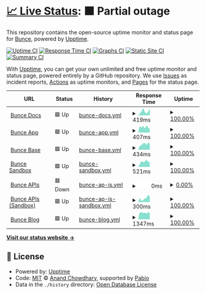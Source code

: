 # [📈 Live Status](https://trybunce.github.io/bunce-uptime): <!--live status--> **🟧 Partial outage**

This repository contains the open-source uptime monitor and status page for [Bunce](https://bunce.so), powered by [Upptime](https://github.com/upptime/upptime).

[![Uptime CI](https://github.com/trybunce/bunce-uptime/workflows/Uptime%20CI/badge.svg)](https://github.com/trybunce/bunce-uptime/actions?query=workflow%3A%22Uptime+CI%22)
[![Response Time CI](https://github.com/trybunce/bunce-uptime/workflows/Response%20Time%20CI/badge.svg)](https://github.com/trybunce/bunce-uptime/actions?query=workflow%3A%22Response+Time+CI%22)
[![Graphs CI](https://github.com/trybunce/bunce-uptime/workflows/Graphs%20CI/badge.svg)](https://github.com/trybunce/bunce-uptime/actions?query=workflow%3A%22Graphs+CI%22)
[![Static Site CI](https://github.com/trybunce/bunce-uptime/workflows/Static%20Site%20CI/badge.svg)](https://github.com/trybunce/bunce-uptime/actions?query=workflow%3A%22Static+Site+CI%22)
[![Summary CI](https://github.com/trybunce/bunce-uptime/workflows/Summary%20CI/badge.svg)](https://github.com/trybunce/bunce-uptime/actions?query=workflow%3A%22Summary+CI%22)

With [Upptime](https://upptime.js.org), you can get your own unlimited and free uptime monitor and status page, powered entirely by a GitHub repository. We use [Issues](https://github.com/trybunce/bunce-uptime/issues) as incident reports, [Actions](https://github.com/trybunce/bunce-uptime/actions) as uptime monitors, and [Pages](https://trybunce.github.io/bunce-uptime) for the status page.

<!--start: status pages-->
<!-- This summary is generated by Upptime (https://github.com/upptime/upptime) -->
<!-- Do not edit this manually, your changes will be overwritten -->
<!-- prettier-ignore -->
| URL | Status | History | Response Time | Uptime |
| --- | ------ | ------- | ------------- | ------ |
| <img alt="" src="https://icons.duckduckgo.com/ip3/developers.bunce.so.ico" height="13"> [Bunce Docs](https://developers.bunce.so) | 🟩 Up | [bunce-docs.yml](https://github.com/trybunce/bunce-uptime/commits/HEAD/history/bunce-docs.yml) | <details><summary><img alt="Response time graph" src="./graphs/bunce-docs/response-time-week.png" height="20"> 419ms</summary><br><a href="https://trybunce.github.io/bunce-uptime/history/bunce-docs"><img alt="Response time 622" src="https://img.shields.io/endpoint?url=https%3A%2F%2Fraw.githubusercontent.com%2Ftrybunce%2Fbunce-uptime%2FHEAD%2Fapi%2Fbunce-docs%2Fresponse-time.json"></a><br><a href="https://trybunce.github.io/bunce-uptime/history/bunce-docs"><img alt="24-hour response time 664" src="https://img.shields.io/endpoint?url=https%3A%2F%2Fraw.githubusercontent.com%2Ftrybunce%2Fbunce-uptime%2FHEAD%2Fapi%2Fbunce-docs%2Fresponse-time-day.json"></a><br><a href="https://trybunce.github.io/bunce-uptime/history/bunce-docs"><img alt="7-day response time 419" src="https://img.shields.io/endpoint?url=https%3A%2F%2Fraw.githubusercontent.com%2Ftrybunce%2Fbunce-uptime%2FHEAD%2Fapi%2Fbunce-docs%2Fresponse-time-week.json"></a><br><a href="https://trybunce.github.io/bunce-uptime/history/bunce-docs"><img alt="30-day response time 440" src="https://img.shields.io/endpoint?url=https%3A%2F%2Fraw.githubusercontent.com%2Ftrybunce%2Fbunce-uptime%2FHEAD%2Fapi%2Fbunce-docs%2Fresponse-time-month.json"></a><br><a href="https://trybunce.github.io/bunce-uptime/history/bunce-docs"><img alt="1-year response time 622" src="https://img.shields.io/endpoint?url=https%3A%2F%2Fraw.githubusercontent.com%2Ftrybunce%2Fbunce-uptime%2FHEAD%2Fapi%2Fbunce-docs%2Fresponse-time-year.json"></a></details> | <details><summary><a href="https://trybunce.github.io/bunce-uptime/history/bunce-docs">100.00%</a></summary><a href="https://trybunce.github.io/bunce-uptime/history/bunce-docs"><img alt="All-time uptime 74.16%" src="https://img.shields.io/endpoint?url=https%3A%2F%2Fraw.githubusercontent.com%2Ftrybunce%2Fbunce-uptime%2FHEAD%2Fapi%2Fbunce-docs%2Fuptime.json"></a><br><a href="https://trybunce.github.io/bunce-uptime/history/bunce-docs"><img alt="24-hour uptime 100.00%" src="https://img.shields.io/endpoint?url=https%3A%2F%2Fraw.githubusercontent.com%2Ftrybunce%2Fbunce-uptime%2FHEAD%2Fapi%2Fbunce-docs%2Fuptime-day.json"></a><br><a href="https://trybunce.github.io/bunce-uptime/history/bunce-docs"><img alt="7-day uptime 100.00%" src="https://img.shields.io/endpoint?url=https%3A%2F%2Fraw.githubusercontent.com%2Ftrybunce%2Fbunce-uptime%2FHEAD%2Fapi%2Fbunce-docs%2Fuptime-week.json"></a><br><a href="https://trybunce.github.io/bunce-uptime/history/bunce-docs"><img alt="30-day uptime 100.00%" src="https://img.shields.io/endpoint?url=https%3A%2F%2Fraw.githubusercontent.com%2Ftrybunce%2Fbunce-uptime%2FHEAD%2Fapi%2Fbunce-docs%2Fuptime-month.json"></a><br><a href="https://trybunce.github.io/bunce-uptime/history/bunce-docs"><img alt="1-year uptime 74.16%" src="https://img.shields.io/endpoint?url=https%3A%2F%2Fraw.githubusercontent.com%2Ftrybunce%2Fbunce-uptime%2FHEAD%2Fapi%2Fbunce-docs%2Fuptime-year.json"></a></details>
| <img alt="" src="https://icons.duckduckgo.com/ip3/app.bunce.so.ico" height="13"> [Bunce App](https://app.bunce.so) | 🟩 Up | [bunce-app.yml](https://github.com/trybunce/bunce-uptime/commits/HEAD/history/bunce-app.yml) | <details><summary><img alt="Response time graph" src="./graphs/bunce-app/response-time-week.png" height="20"> 407ms</summary><br><a href="https://trybunce.github.io/bunce-uptime/history/bunce-app"><img alt="Response time 1111" src="https://img.shields.io/endpoint?url=https%3A%2F%2Fraw.githubusercontent.com%2Ftrybunce%2Fbunce-uptime%2FHEAD%2Fapi%2Fbunce-app%2Fresponse-time.json"></a><br><a href="https://trybunce.github.io/bunce-uptime/history/bunce-app"><img alt="24-hour response time 269" src="https://img.shields.io/endpoint?url=https%3A%2F%2Fraw.githubusercontent.com%2Ftrybunce%2Fbunce-uptime%2FHEAD%2Fapi%2Fbunce-app%2Fresponse-time-day.json"></a><br><a href="https://trybunce.github.io/bunce-uptime/history/bunce-app"><img alt="7-day response time 407" src="https://img.shields.io/endpoint?url=https%3A%2F%2Fraw.githubusercontent.com%2Ftrybunce%2Fbunce-uptime%2FHEAD%2Fapi%2Fbunce-app%2Fresponse-time-week.json"></a><br><a href="https://trybunce.github.io/bunce-uptime/history/bunce-app"><img alt="30-day response time 1288" src="https://img.shields.io/endpoint?url=https%3A%2F%2Fraw.githubusercontent.com%2Ftrybunce%2Fbunce-uptime%2FHEAD%2Fapi%2Fbunce-app%2Fresponse-time-month.json"></a><br><a href="https://trybunce.github.io/bunce-uptime/history/bunce-app"><img alt="1-year response time 1111" src="https://img.shields.io/endpoint?url=https%3A%2F%2Fraw.githubusercontent.com%2Ftrybunce%2Fbunce-uptime%2FHEAD%2Fapi%2Fbunce-app%2Fresponse-time-year.json"></a></details> | <details><summary><a href="https://trybunce.github.io/bunce-uptime/history/bunce-app">100.00%</a></summary><a href="https://trybunce.github.io/bunce-uptime/history/bunce-app"><img alt="All-time uptime 99.85%" src="https://img.shields.io/endpoint?url=https%3A%2F%2Fraw.githubusercontent.com%2Ftrybunce%2Fbunce-uptime%2FHEAD%2Fapi%2Fbunce-app%2Fuptime.json"></a><br><a href="https://trybunce.github.io/bunce-uptime/history/bunce-app"><img alt="24-hour uptime 100.00%" src="https://img.shields.io/endpoint?url=https%3A%2F%2Fraw.githubusercontent.com%2Ftrybunce%2Fbunce-uptime%2FHEAD%2Fapi%2Fbunce-app%2Fuptime-day.json"></a><br><a href="https://trybunce.github.io/bunce-uptime/history/bunce-app"><img alt="7-day uptime 100.00%" src="https://img.shields.io/endpoint?url=https%3A%2F%2Fraw.githubusercontent.com%2Ftrybunce%2Fbunce-uptime%2FHEAD%2Fapi%2Fbunce-app%2Fuptime-week.json"></a><br><a href="https://trybunce.github.io/bunce-uptime/history/bunce-app"><img alt="30-day uptime 99.96%" src="https://img.shields.io/endpoint?url=https%3A%2F%2Fraw.githubusercontent.com%2Ftrybunce%2Fbunce-uptime%2FHEAD%2Fapi%2Fbunce-app%2Fuptime-month.json"></a><br><a href="https://trybunce.github.io/bunce-uptime/history/bunce-app"><img alt="1-year uptime 99.85%" src="https://img.shields.io/endpoint?url=https%3A%2F%2Fraw.githubusercontent.com%2Ftrybunce%2Fbunce-uptime%2FHEAD%2Fapi%2Fbunce-app%2Fuptime-year.json"></a></details>
| <img alt="" src="https://icons.duckduckgo.com/ip3/base.bunce.so.ico" height="13"> [Bunce Base](https://base.bunce.so) | 🟩 Up | [bunce-base.yml](https://github.com/trybunce/bunce-uptime/commits/HEAD/history/bunce-base.yml) | <details><summary><img alt="Response time graph" src="./graphs/bunce-base/response-time-week.png" height="20"> 434ms</summary><br><a href="https://trybunce.github.io/bunce-uptime/history/bunce-base"><img alt="Response time 536" src="https://img.shields.io/endpoint?url=https%3A%2F%2Fraw.githubusercontent.com%2Ftrybunce%2Fbunce-uptime%2FHEAD%2Fapi%2Fbunce-base%2Fresponse-time.json"></a><br><a href="https://trybunce.github.io/bunce-uptime/history/bunce-base"><img alt="24-hour response time 451" src="https://img.shields.io/endpoint?url=https%3A%2F%2Fraw.githubusercontent.com%2Ftrybunce%2Fbunce-uptime%2FHEAD%2Fapi%2Fbunce-base%2Fresponse-time-day.json"></a><br><a href="https://trybunce.github.io/bunce-uptime/history/bunce-base"><img alt="7-day response time 434" src="https://img.shields.io/endpoint?url=https%3A%2F%2Fraw.githubusercontent.com%2Ftrybunce%2Fbunce-uptime%2FHEAD%2Fapi%2Fbunce-base%2Fresponse-time-week.json"></a><br><a href="https://trybunce.github.io/bunce-uptime/history/bunce-base"><img alt="30-day response time 530" src="https://img.shields.io/endpoint?url=https%3A%2F%2Fraw.githubusercontent.com%2Ftrybunce%2Fbunce-uptime%2FHEAD%2Fapi%2Fbunce-base%2Fresponse-time-month.json"></a><br><a href="https://trybunce.github.io/bunce-uptime/history/bunce-base"><img alt="1-year response time 536" src="https://img.shields.io/endpoint?url=https%3A%2F%2Fraw.githubusercontent.com%2Ftrybunce%2Fbunce-uptime%2FHEAD%2Fapi%2Fbunce-base%2Fresponse-time-year.json"></a></details> | <details><summary><a href="https://trybunce.github.io/bunce-uptime/history/bunce-base">100.00%</a></summary><a href="https://trybunce.github.io/bunce-uptime/history/bunce-base"><img alt="All-time uptime 100.00%" src="https://img.shields.io/endpoint?url=https%3A%2F%2Fraw.githubusercontent.com%2Ftrybunce%2Fbunce-uptime%2FHEAD%2Fapi%2Fbunce-base%2Fuptime.json"></a><br><a href="https://trybunce.github.io/bunce-uptime/history/bunce-base"><img alt="24-hour uptime 100.00%" src="https://img.shields.io/endpoint?url=https%3A%2F%2Fraw.githubusercontent.com%2Ftrybunce%2Fbunce-uptime%2FHEAD%2Fapi%2Fbunce-base%2Fuptime-day.json"></a><br><a href="https://trybunce.github.io/bunce-uptime/history/bunce-base"><img alt="7-day uptime 100.00%" src="https://img.shields.io/endpoint?url=https%3A%2F%2Fraw.githubusercontent.com%2Ftrybunce%2Fbunce-uptime%2FHEAD%2Fapi%2Fbunce-base%2Fuptime-week.json"></a><br><a href="https://trybunce.github.io/bunce-uptime/history/bunce-base"><img alt="30-day uptime 100.00%" src="https://img.shields.io/endpoint?url=https%3A%2F%2Fraw.githubusercontent.com%2Ftrybunce%2Fbunce-uptime%2FHEAD%2Fapi%2Fbunce-base%2Fuptime-month.json"></a><br><a href="https://trybunce.github.io/bunce-uptime/history/bunce-base"><img alt="1-year uptime 100.00%" src="https://img.shields.io/endpoint?url=https%3A%2F%2Fraw.githubusercontent.com%2Ftrybunce%2Fbunce-uptime%2FHEAD%2Fapi%2Fbunce-base%2Fuptime-year.json"></a></details>
| <img alt="" src="https://icons.duckduckgo.com/ip3/sandbox.bunce.so.ico" height="13"> [Bunce Sandbox](https://sandbox.bunce.so) | 🟩 Up | [bunce-sandbox.yml](https://github.com/trybunce/bunce-uptime/commits/HEAD/history/bunce-sandbox.yml) | <details><summary><img alt="Response time graph" src="./graphs/bunce-sandbox/response-time-week.png" height="20"> 521ms</summary><br><a href="https://trybunce.github.io/bunce-uptime/history/bunce-sandbox"><img alt="Response time 541" src="https://img.shields.io/endpoint?url=https%3A%2F%2Fraw.githubusercontent.com%2Ftrybunce%2Fbunce-uptime%2FHEAD%2Fapi%2Fbunce-sandbox%2Fresponse-time.json"></a><br><a href="https://trybunce.github.io/bunce-uptime/history/bunce-sandbox"><img alt="24-hour response time 447" src="https://img.shields.io/endpoint?url=https%3A%2F%2Fraw.githubusercontent.com%2Ftrybunce%2Fbunce-uptime%2FHEAD%2Fapi%2Fbunce-sandbox%2Fresponse-time-day.json"></a><br><a href="https://trybunce.github.io/bunce-uptime/history/bunce-sandbox"><img alt="7-day response time 521" src="https://img.shields.io/endpoint?url=https%3A%2F%2Fraw.githubusercontent.com%2Ftrybunce%2Fbunce-uptime%2FHEAD%2Fapi%2Fbunce-sandbox%2Fresponse-time-week.json"></a><br><a href="https://trybunce.github.io/bunce-uptime/history/bunce-sandbox"><img alt="30-day response time 520" src="https://img.shields.io/endpoint?url=https%3A%2F%2Fraw.githubusercontent.com%2Ftrybunce%2Fbunce-uptime%2FHEAD%2Fapi%2Fbunce-sandbox%2Fresponse-time-month.json"></a><br><a href="https://trybunce.github.io/bunce-uptime/history/bunce-sandbox"><img alt="1-year response time 541" src="https://img.shields.io/endpoint?url=https%3A%2F%2Fraw.githubusercontent.com%2Ftrybunce%2Fbunce-uptime%2FHEAD%2Fapi%2Fbunce-sandbox%2Fresponse-time-year.json"></a></details> | <details><summary><a href="https://trybunce.github.io/bunce-uptime/history/bunce-sandbox">100.00%</a></summary><a href="https://trybunce.github.io/bunce-uptime/history/bunce-sandbox"><img alt="All-time uptime 100.00%" src="https://img.shields.io/endpoint?url=https%3A%2F%2Fraw.githubusercontent.com%2Ftrybunce%2Fbunce-uptime%2FHEAD%2Fapi%2Fbunce-sandbox%2Fuptime.json"></a><br><a href="https://trybunce.github.io/bunce-uptime/history/bunce-sandbox"><img alt="24-hour uptime 100.00%" src="https://img.shields.io/endpoint?url=https%3A%2F%2Fraw.githubusercontent.com%2Ftrybunce%2Fbunce-uptime%2FHEAD%2Fapi%2Fbunce-sandbox%2Fuptime-day.json"></a><br><a href="https://trybunce.github.io/bunce-uptime/history/bunce-sandbox"><img alt="7-day uptime 100.00%" src="https://img.shields.io/endpoint?url=https%3A%2F%2Fraw.githubusercontent.com%2Ftrybunce%2Fbunce-uptime%2FHEAD%2Fapi%2Fbunce-sandbox%2Fuptime-week.json"></a><br><a href="https://trybunce.github.io/bunce-uptime/history/bunce-sandbox"><img alt="30-day uptime 100.00%" src="https://img.shields.io/endpoint?url=https%3A%2F%2Fraw.githubusercontent.com%2Ftrybunce%2Fbunce-uptime%2FHEAD%2Fapi%2Fbunce-sandbox%2Fuptime-month.json"></a><br><a href="https://trybunce.github.io/bunce-uptime/history/bunce-sandbox"><img alt="1-year uptime 100.00%" src="https://img.shields.io/endpoint?url=https%3A%2F%2Fraw.githubusercontent.com%2Ftrybunce%2Fbunce-uptime%2FHEAD%2Fapi%2Fbunce-sandbox%2Fuptime-year.json"></a></details>
| <img alt="" src="https://icons.duckduckgo.com/ip3/api.bunce.so.ico" height="13"> [Bunce APIs](https://api.bunce.so) | 🟥 Down | [bunce-ap-is.yml](https://github.com/trybunce/bunce-uptime/commits/HEAD/history/bunce-ap-is.yml) | <details><summary><img alt="Response time graph" src="./graphs/bunce-ap-is/response-time-week.png" height="20"> 0ms</summary><br><a href="https://trybunce.github.io/bunce-uptime/history/bunce-ap-is"><img alt="Response time 0" src="https://img.shields.io/endpoint?url=https%3A%2F%2Fraw.githubusercontent.com%2Ftrybunce%2Fbunce-uptime%2FHEAD%2Fapi%2Fbunce-ap-is%2Fresponse-time.json"></a><br><a href="https://trybunce.github.io/bunce-uptime/history/bunce-ap-is"><img alt="24-hour response time 0" src="https://img.shields.io/endpoint?url=https%3A%2F%2Fraw.githubusercontent.com%2Ftrybunce%2Fbunce-uptime%2FHEAD%2Fapi%2Fbunce-ap-is%2Fresponse-time-day.json"></a><br><a href="https://trybunce.github.io/bunce-uptime/history/bunce-ap-is"><img alt="7-day response time 0" src="https://img.shields.io/endpoint?url=https%3A%2F%2Fraw.githubusercontent.com%2Ftrybunce%2Fbunce-uptime%2FHEAD%2Fapi%2Fbunce-ap-is%2Fresponse-time-week.json"></a><br><a href="https://trybunce.github.io/bunce-uptime/history/bunce-ap-is"><img alt="30-day response time 0" src="https://img.shields.io/endpoint?url=https%3A%2F%2Fraw.githubusercontent.com%2Ftrybunce%2Fbunce-uptime%2FHEAD%2Fapi%2Fbunce-ap-is%2Fresponse-time-month.json"></a><br><a href="https://trybunce.github.io/bunce-uptime/history/bunce-ap-is"><img alt="1-year response time 0" src="https://img.shields.io/endpoint?url=https%3A%2F%2Fraw.githubusercontent.com%2Ftrybunce%2Fbunce-uptime%2FHEAD%2Fapi%2Fbunce-ap-is%2Fresponse-time-year.json"></a></details> | <details><summary><a href="https://trybunce.github.io/bunce-uptime/history/bunce-ap-is">0.00%</a></summary><a href="https://trybunce.github.io/bunce-uptime/history/bunce-ap-is"><img alt="All-time uptime 0.00%" src="https://img.shields.io/endpoint?url=https%3A%2F%2Fraw.githubusercontent.com%2Ftrybunce%2Fbunce-uptime%2FHEAD%2Fapi%2Fbunce-ap-is%2Fuptime.json"></a><br><a href="https://trybunce.github.io/bunce-uptime/history/bunce-ap-is"><img alt="24-hour uptime 0.00%" src="https://img.shields.io/endpoint?url=https%3A%2F%2Fraw.githubusercontent.com%2Ftrybunce%2Fbunce-uptime%2FHEAD%2Fapi%2Fbunce-ap-is%2Fuptime-day.json"></a><br><a href="https://trybunce.github.io/bunce-uptime/history/bunce-ap-is"><img alt="7-day uptime 0.00%" src="https://img.shields.io/endpoint?url=https%3A%2F%2Fraw.githubusercontent.com%2Ftrybunce%2Fbunce-uptime%2FHEAD%2Fapi%2Fbunce-ap-is%2Fuptime-week.json"></a><br><a href="https://trybunce.github.io/bunce-uptime/history/bunce-ap-is"><img alt="30-day uptime 0.00%" src="https://img.shields.io/endpoint?url=https%3A%2F%2Fraw.githubusercontent.com%2Ftrybunce%2Fbunce-uptime%2FHEAD%2Fapi%2Fbunce-ap-is%2Fuptime-month.json"></a><br><a href="https://trybunce.github.io/bunce-uptime/history/bunce-ap-is"><img alt="1-year uptime 0.00%" src="https://img.shields.io/endpoint?url=https%3A%2F%2Fraw.githubusercontent.com%2Ftrybunce%2Fbunce-uptime%2FHEAD%2Fapi%2Fbunce-ap-is%2Fuptime-year.json"></a></details>
| <img alt="" src="https://icons.duckduckgo.com/ip3/sandbox.api.bunce.so.ico" height="13"> [Bunce APIs (Sandbox)](https://sandbox.api.bunce.so) | 🟩 Up | [bunce-ap-is-sandbox.yml](https://github.com/trybunce/bunce-uptime/commits/HEAD/history/bunce-ap-is-sandbox.yml) | <details><summary><img alt="Response time graph" src="./graphs/bunce-ap-is-sandbox/response-time-week.png" height="20"> 300ms</summary><br><a href="https://trybunce.github.io/bunce-uptime/history/bunce-ap-is-sandbox"><img alt="Response time 355" src="https://img.shields.io/endpoint?url=https%3A%2F%2Fraw.githubusercontent.com%2Ftrybunce%2Fbunce-uptime%2FHEAD%2Fapi%2Fbunce-ap-is-sandbox%2Fresponse-time.json"></a><br><a href="https://trybunce.github.io/bunce-uptime/history/bunce-ap-is-sandbox"><img alt="24-hour response time 430" src="https://img.shields.io/endpoint?url=https%3A%2F%2Fraw.githubusercontent.com%2Ftrybunce%2Fbunce-uptime%2FHEAD%2Fapi%2Fbunce-ap-is-sandbox%2Fresponse-time-day.json"></a><br><a href="https://trybunce.github.io/bunce-uptime/history/bunce-ap-is-sandbox"><img alt="7-day response time 300" src="https://img.shields.io/endpoint?url=https%3A%2F%2Fraw.githubusercontent.com%2Ftrybunce%2Fbunce-uptime%2FHEAD%2Fapi%2Fbunce-ap-is-sandbox%2Fresponse-time-week.json"></a><br><a href="https://trybunce.github.io/bunce-uptime/history/bunce-ap-is-sandbox"><img alt="30-day response time 381" src="https://img.shields.io/endpoint?url=https%3A%2F%2Fraw.githubusercontent.com%2Ftrybunce%2Fbunce-uptime%2FHEAD%2Fapi%2Fbunce-ap-is-sandbox%2Fresponse-time-month.json"></a><br><a href="https://trybunce.github.io/bunce-uptime/history/bunce-ap-is-sandbox"><img alt="1-year response time 355" src="https://img.shields.io/endpoint?url=https%3A%2F%2Fraw.githubusercontent.com%2Ftrybunce%2Fbunce-uptime%2FHEAD%2Fapi%2Fbunce-ap-is-sandbox%2Fresponse-time-year.json"></a></details> | <details><summary><a href="https://trybunce.github.io/bunce-uptime/history/bunce-ap-is-sandbox">100.00%</a></summary><a href="https://trybunce.github.io/bunce-uptime/history/bunce-ap-is-sandbox"><img alt="All-time uptime 97.83%" src="https://img.shields.io/endpoint?url=https%3A%2F%2Fraw.githubusercontent.com%2Ftrybunce%2Fbunce-uptime%2FHEAD%2Fapi%2Fbunce-ap-is-sandbox%2Fuptime.json"></a><br><a href="https://trybunce.github.io/bunce-uptime/history/bunce-ap-is-sandbox"><img alt="24-hour uptime 100.00%" src="https://img.shields.io/endpoint?url=https%3A%2F%2Fraw.githubusercontent.com%2Ftrybunce%2Fbunce-uptime%2FHEAD%2Fapi%2Fbunce-ap-is-sandbox%2Fuptime-day.json"></a><br><a href="https://trybunce.github.io/bunce-uptime/history/bunce-ap-is-sandbox"><img alt="7-day uptime 100.00%" src="https://img.shields.io/endpoint?url=https%3A%2F%2Fraw.githubusercontent.com%2Ftrybunce%2Fbunce-uptime%2FHEAD%2Fapi%2Fbunce-ap-is-sandbox%2Fuptime-week.json"></a><br><a href="https://trybunce.github.io/bunce-uptime/history/bunce-ap-is-sandbox"><img alt="30-day uptime 100.00%" src="https://img.shields.io/endpoint?url=https%3A%2F%2Fraw.githubusercontent.com%2Ftrybunce%2Fbunce-uptime%2FHEAD%2Fapi%2Fbunce-ap-is-sandbox%2Fuptime-month.json"></a><br><a href="https://trybunce.github.io/bunce-uptime/history/bunce-ap-is-sandbox"><img alt="1-year uptime 97.83%" src="https://img.shields.io/endpoint?url=https%3A%2F%2Fraw.githubusercontent.com%2Ftrybunce%2Fbunce-uptime%2FHEAD%2Fapi%2Fbunce-ap-is-sandbox%2Fuptime-year.json"></a></details>
| <img alt="" src="https://icons.duckduckgo.com/ip3/blog.bunce.so.ico" height="13"> [Bunce Blog](https://blog.bunce.so) | 🟩 Up | [bunce-blog.yml](https://github.com/trybunce/bunce-uptime/commits/HEAD/history/bunce-blog.yml) | <details><summary><img alt="Response time graph" src="./graphs/bunce-blog/response-time-week.png" height="20"> 1347ms</summary><br><a href="https://trybunce.github.io/bunce-uptime/history/bunce-blog"><img alt="Response time 1289" src="https://img.shields.io/endpoint?url=https%3A%2F%2Fraw.githubusercontent.com%2Ftrybunce%2Fbunce-uptime%2FHEAD%2Fapi%2Fbunce-blog%2Fresponse-time.json"></a><br><a href="https://trybunce.github.io/bunce-uptime/history/bunce-blog"><img alt="24-hour response time 1302" src="https://img.shields.io/endpoint?url=https%3A%2F%2Fraw.githubusercontent.com%2Ftrybunce%2Fbunce-uptime%2FHEAD%2Fapi%2Fbunce-blog%2Fresponse-time-day.json"></a><br><a href="https://trybunce.github.io/bunce-uptime/history/bunce-blog"><img alt="7-day response time 1347" src="https://img.shields.io/endpoint?url=https%3A%2F%2Fraw.githubusercontent.com%2Ftrybunce%2Fbunce-uptime%2FHEAD%2Fapi%2Fbunce-blog%2Fresponse-time-week.json"></a><br><a href="https://trybunce.github.io/bunce-uptime/history/bunce-blog"><img alt="30-day response time 1293" src="https://img.shields.io/endpoint?url=https%3A%2F%2Fraw.githubusercontent.com%2Ftrybunce%2Fbunce-uptime%2FHEAD%2Fapi%2Fbunce-blog%2Fresponse-time-month.json"></a><br><a href="https://trybunce.github.io/bunce-uptime/history/bunce-blog"><img alt="1-year response time 1289" src="https://img.shields.io/endpoint?url=https%3A%2F%2Fraw.githubusercontent.com%2Ftrybunce%2Fbunce-uptime%2FHEAD%2Fapi%2Fbunce-blog%2Fresponse-time-year.json"></a></details> | <details><summary><a href="https://trybunce.github.io/bunce-uptime/history/bunce-blog">100.00%</a></summary><a href="https://trybunce.github.io/bunce-uptime/history/bunce-blog"><img alt="All-time uptime 100.00%" src="https://img.shields.io/endpoint?url=https%3A%2F%2Fraw.githubusercontent.com%2Ftrybunce%2Fbunce-uptime%2FHEAD%2Fapi%2Fbunce-blog%2Fuptime.json"></a><br><a href="https://trybunce.github.io/bunce-uptime/history/bunce-blog"><img alt="24-hour uptime 100.00%" src="https://img.shields.io/endpoint?url=https%3A%2F%2Fraw.githubusercontent.com%2Ftrybunce%2Fbunce-uptime%2FHEAD%2Fapi%2Fbunce-blog%2Fuptime-day.json"></a><br><a href="https://trybunce.github.io/bunce-uptime/history/bunce-blog"><img alt="7-day uptime 100.00%" src="https://img.shields.io/endpoint?url=https%3A%2F%2Fraw.githubusercontent.com%2Ftrybunce%2Fbunce-uptime%2FHEAD%2Fapi%2Fbunce-blog%2Fuptime-week.json"></a><br><a href="https://trybunce.github.io/bunce-uptime/history/bunce-blog"><img alt="30-day uptime 100.00%" src="https://img.shields.io/endpoint?url=https%3A%2F%2Fraw.githubusercontent.com%2Ftrybunce%2Fbunce-uptime%2FHEAD%2Fapi%2Fbunce-blog%2Fuptime-month.json"></a><br><a href="https://trybunce.github.io/bunce-uptime/history/bunce-blog"><img alt="1-year uptime 100.00%" src="https://img.shields.io/endpoint?url=https%3A%2F%2Fraw.githubusercontent.com%2Ftrybunce%2Fbunce-uptime%2FHEAD%2Fapi%2Fbunce-blog%2Fuptime-year.json"></a></details>

<!--end: status pages-->

[**Visit our status website →**](https://trybunce.github.io/bunce-uptime)

## 📄 License

- Powered by: [Upptime](https://github.com/upptime/upptime)
- Code: [MIT](./LICENSE) © [Anand Chowdhary](https://anandchowdhary.com), supported by [Pabio](https://pabio.com)
- Data in the `./history` directory: [Open Database License](https://opendatacommons.org/licenses/odbl/1-0/)
